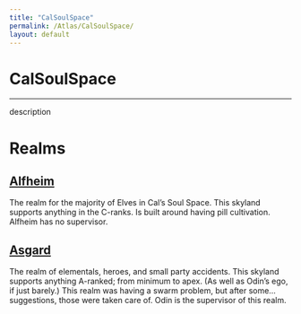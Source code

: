 ```yaml
---
title: "CalSoulSpace"
permalink: /Atlas/CalSoulSpace/
layout: default
---
```

# CalSoulSpace
---
description


# Realms

## [Alfheim](Alfheim.md)
The realm for the majority of Elves in Cal’s Soul Space. This skyland supports anything in the C-ranks. Is built around having pill cultivation. Alfheim has no supervisor.

## [Asgard](Asgard.md)
The realm of elementals, heroes, and small party accidents. This skyland supports anything A-ranked; from minimum to apex. (As well as Odin’s ego, if just barely.) This realm was having a swarm problem, but after some… suggestions, those were taken care of. Odin is the supervisor of this realm.